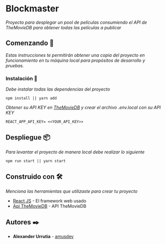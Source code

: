# Blockmaster

_Proyecto para desplegar un pool de películas consumiendo el API de TheMovieDB para obtener todas las películas a publicar_

## Comenzando 🚀

_Estas instrucciones te permitirán obtener una copia del proyecto en funcionamiento en tu máquina local para propósitos de desarrollo y pruebas._

### Instalación 🔧

_Debe instalar todas las dependencias del proyecto_

```
npm install || yarn add
```

_Obtener su API KEY en [TheMovieDB](https://developers.themoviedb.org/3) y crear el archivo .env.local con su API KEY_

```
REACT_APP_API_KEY= <<YOUR_API_KEY>>
```

## Despliegue 📦

_Para levantar el proyecto de manera local debe realizar lo siguiente_

```
npm run start || yarn start
```

## Construido con 🛠️

_Menciona las herramientas que utilizaste para crear tu proyecto_

- [React JS](https://es.reactjs.org/) - El framework web usado
- [Api TheMovieDB](https://developers.themoviedb.org/3) - API TheMovieDB

## Autores ✒️

- **Alexander Urrutia** - [amusdev](https://github.com/mts4)
